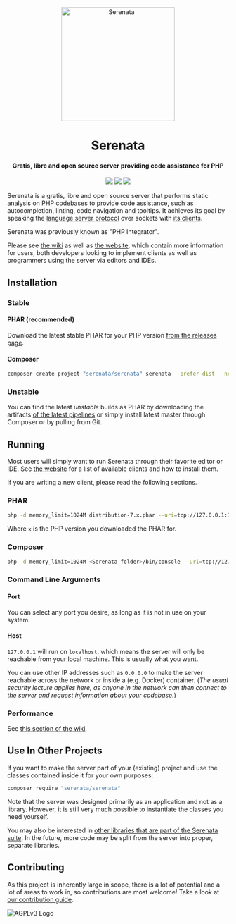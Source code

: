 <div align="center">
<a href="https://gitlab.com/Serenata/Serenata"><img src="https://assets.gitlab-static.net/uploads/-/system/project/avatar/2815601/PHP_Integrator.png" alt="Serenata" title="Serenata" width="258"></a>

<h1>Serenata</h1>
<h4>Gratis, libre and open source server providing code assistance for PHP</h4>

<a href="https://gitlab.com/Serenata/Serenata/commits/master">
    <img src="https://gitlab.com/Serenata/Serenata/badges/master/pipeline.svg">
</a>

<a href="https://gitlab.com/Serenata/Serenata/commits/master">
    <img src="https://gitlab.com/Serenata/Serenata/badges/master/coverage.svg">
</a>

<a href="https://serenata.gitlab.io/#support">
    <img src="https://img.shields.io/badge/€-Support-blue.svg?&amp;style=flat">
</a>
</div>

Serenata is a gratis, libre and open source server that performs static analysis on PHP codebases to provide code assistance, such as autocompletion, linting, code navigation and tooltips. It achieves its goal by speaking the [language server protocol](https://microsoft.github.io/language-server-protocol/) over sockets with [its clients](https://serenata.gitlab.io/#what-do-i-need).

Serenata was previously known as "PHP Integrator".

Please see [the wiki](https://gitlab.com/Serenata/Serenata/wikis/home) as well as [the website](https://serenata.gitlab.io/), which contain more information for users, both developers looking to implement clients as well as programmers using the server via editors and IDEs.

## Installation
### Stable
#### PHAR (recommended)
Download the latest stable PHAR for your PHP version [from the releases page](https://gitlab.com/Serenata/Serenata/-/tags).

#### Composer
```sh
composer create-project "serenata/serenata" serenata --prefer-dist --no-dev
```

### Unstable
You can find the latest _unstable_ builds as PHAR by downloading the artifacts [of the latest pipelines](https://gitlab.com/Serenata/Serenata/pipelines) or simply install latest master through Composer or by pulling from Git.

## Running
Most users will simply want to run Serenata through their favorite editor or IDE. See [the website](https://serenata.gitlab.io/#what-do-i-need) for a list of available clients and how to install them.

If you are writing a new client, please read the following sections.

### PHAR
```sh
php -d memory_limit=1024M distribution-7.x.phar --uri=tcp://127.0.0.1:11111
```

Where `x` is the PHP version you downloaded the PHAR for.

### Composer
```sh
php -d memory_limit=1024M <Serenata folder>/bin/console --uri=tcp://127.0.0.1:11111
```

### Command Line Arguments
#### Port
You can select any port you desire, as long as it is not in use on your system.

#### Host
`127.0.0.1` will run on `localhost`, which means the server will only be reachable from your local machine. This is usually what you want.

You can use other IP addresses such as `0.0.0.0` to make the server reachable across the network or inside a (e.g. Docker) container. (_The usual security lecture applies here, as anyone in the network can then connect to the server and request information about your codebase._)

### Performance
See [this section of the wiki](https://gitlab.com/Serenata/Serenata/wikis/Advanced%20Configuration).

## Use In Other Projects
If you want to make the server part of your (existing) project and use the classes contained inside it for your own purposes:

```sh
composer require "serenata/serenata"
```

Note that the server was designed primarily as an application and not as a library. However, it is still very much possible to instantiate the classes you need yourself.

You may also be interested in [other libraries that are part of the Serenata suite](https://gitlab.com/Serenata). In the future, more code may be split from the server into proper, separate libraries.

## Contributing
As this project is inherently large in scope, there is a lot of potential and a lot of areas to work in, so contributions are most welcome! Take a look at [our contribution guide](https://gitlab.com/Serenata/Serenata/blob/master/CONTRIBUTING.md).

![AGPLv3 Logo](https://www.gnu.org/graphics/agplv3-with-text-162x68.png)
